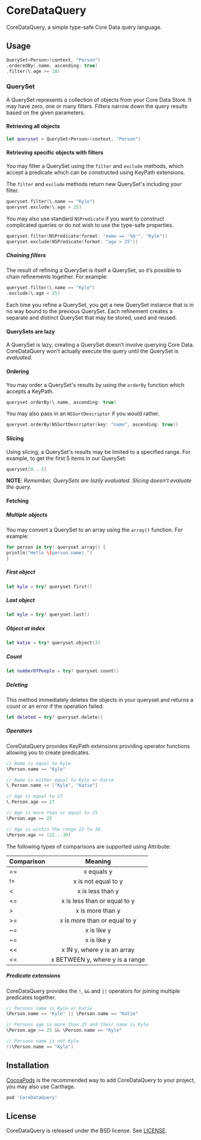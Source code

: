 # CoreDataQuery

CoreDataQuery, a simple type-safe Core Data query language.

## Usage

```swift
QuerySet<Person>(context, "Person")
.orderedBy(.name, ascending: true)
.filter(\.age >= 18)
```

### QuerySet

A QuerySet represents a collection of objects from your Core Data Store.
It may have zero, one or many filters. Filters narrow down the query
results based on the given parameters.

#### Retrieving all objects

```swift
let queryset = QuerySet<Person>(context, "Person")
```

#### Retrieving specific objects with filters

You may filter a QuerySet using the `filter` and `exclude` methods, which
accept a predicate which can be constructed using KeyPath extensions.

The `filter` and `exclude` methods return new QuerySet's including your filter.

```swift
queryset.filter(\.name == "Kyle")
queryset.exclude(\.age > 25)
```

You may also use standard `NSPredicate` if you want to construct complicated
queries or do not wish to use the type-safe properties.

```swift
queryset.filter(NSPredicate(format: "name == '%@'", "Kyle"))
queryset.exclude(NSPredicate(format: "age > 25"))
```

##### Chaining filters

The result of refining a QuerySet is itself a QuerySet, so it’s possible
to chain refinements together. For example:

```swift
queryset.filter(\.name == "Kyle")
.exclude(\.age < 25)
```

Each time you refine a QuerySet, you get a new QuerySet instance that is in no
way bound to the previous QuerySet. Each refinement creates a separate and
distinct QuerySet that may be stored, used and reused.

#### QuerySets are lazy

A QuerySet is lazy, creating a QuerySet doesn’t involve querying
Core Data. CoreDataQuery won’t actually execute the query until the
QuerySet is *evaluated*.

#### Ordering

You may order a QuerySet's results by using the `orderBy` function which
accepts a KeyPath.

```swift
queryset.orderBy(\.name, ascending: true)
```

You may also pass in an `NSSortDescriptor` if you would rather.

```swift
queryset.orderBy(NSSortDescriptor(key: "name", ascending: true))
```

#### Slicing

Using slicing, a QuerySet's results may be limited to a specified range. For
example, to get the first 5 items in our QuerySet:

```swift
queryset[0...5]
```

**NOTE**: *Remember, QuerySets are lazily evaluated. Slicing doesn’t evaluate the query.*

#### Fetching

##### Multiple objects

You may convert a QuerySet to an array using the `array()` function. For example:

```swift
for person in try! queryset.array() {
println("Hello \(person.name).")
}
```

##### First object

```swift
let kyle = try? queryset.first()
```

##### Last object

```swift
let kyle = try? queryset.last()
```

##### Object at index

```swift
let katie = try? queryset.object(3)
```

##### Count

```swift
let numberOfPeople = try? queryset.count()
```

##### Deleting

This method immediately deletes the objects in your queryset and returns a
count or an error if the operation failed.

```swift
let deleted = try? queryset.delete()
```

##### Operators

CoreDataQuery provides KeyPath extensions providing operator functions allowing you
to create predicates.

```swift
// Name is equal to Kyle
\Person.name == "Kyle"

// Name is either equal to Kyle or Katie
\.Person.name << ["Kyle", "Katie"]

// Age is equal to 27
\.Person.age == 27

// Age is more than or equal to 25
\Person.age >= 25

// Age is within the range 22 to 30.
\Person.age << (22...30)
```

The following types of comparisons are supported using Attribute:

| Comparison | Meaning |
| ------- |:--------:|
| == | x equals y |
| != | x is not equal to y |
| < | x is less than y |
| <= | x is less than or equal to y |
| > | x is more than y |
| >= | x is more than or equal to y |
| ~= | x is like y |
| ~= | x is like y |
| << | x IN y, where y is an array |
| << | x BETWEEN y, where y is a range |

##### Predicate extensions

CoreDataQuery provides the `!`, `&&` and `||` operators for joining multiple predicates together.

```swift
// Persons name is Kyle or Katie
\Person.name == "Kyle" || \Person.name == "Katie"

// Persons age is more than 25 and their name is Kyle
\Person.age >= 25 && \Person.name == "Kyle"

// Persons name is not Kyle
!(\Person.name == "Kyle")
```

## Installation

[CocoaPods](http://cocoapods.org) is the recommended way to add CoreDataQuery to
your project, you may also use Carthage.

```ruby
pod 'CoreDataQuery'
```

## License

CoreDataQuery is released under the BSD license. See [LICENSE](LICENSE).

